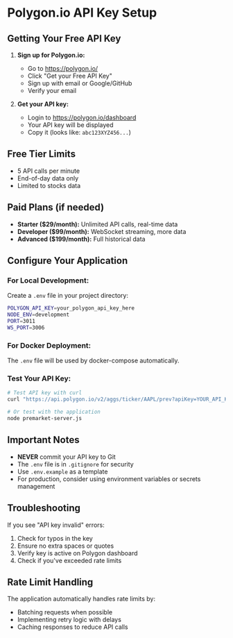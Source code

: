 # Polygon.io API Key Setup

## Getting Your Free API Key

1. **Sign up for Polygon.io:**
   - Go to https://polygon.io/
   - Click "Get your Free API Key"
   - Sign up with email or Google/GitHub
   - Verify your email

2. **Get your API key:**
   - Login to https://polygon.io/dashboard
   - Your API key will be displayed
   - Copy it (looks like: `abc123XYZ456...`)

## Free Tier Limits
- 5 API calls per minute
- End-of-day data only
- Limited to stocks data

## Paid Plans (if needed)
- **Starter ($29/month):** Unlimited API calls, real-time data
- **Developer ($99/month):** WebSocket streaming, more data
- **Advanced ($199/month):** Full historical data

## Configure Your Application

### For Local Development:
Create a `.env` file in your project directory:
```bash
POLYGON_API_KEY=your_polygon_api_key_here
NODE_ENV=development
PORT=3011
WS_PORT=3006
```

### For Docker Deployment:
The `.env` file will be used by docker-compose automatically.

### Test Your API Key:
```bash
# Test API key with curl
curl "https://api.polygon.io/v2/aggs/ticker/AAPL/prev?apiKey=YOUR_API_KEY"

# Or test with the application
node premarket-server.js
```

## Important Notes
- **NEVER** commit your API key to Git
- The `.env` file is in `.gitignore` for security
- Use `.env.example` as a template
- For production, consider using environment variables or secrets management

## Troubleshooting

If you see "API key invalid" errors:
1. Check for typos in the key
2. Ensure no extra spaces or quotes
3. Verify key is active on Polygon dashboard
4. Check if you've exceeded rate limits

## Rate Limit Handling
The application automatically handles rate limits by:
- Batching requests when possible
- Implementing retry logic with delays
- Caching responses to reduce API calls